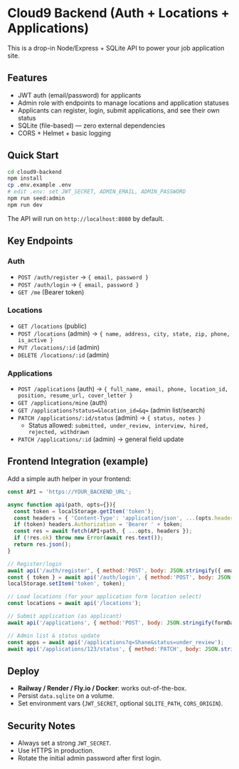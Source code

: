 # Cloud9 Backend (Auth + Locations + Applications)

This is a drop-in Node/Express + SQLite API to power your job application site.

## Features
- JWT auth (email/password) for applicants
- Admin role with endpoints to manage locations and application statuses
- Applicants can register, login, submit applications, and see their own status
- SQLite (file-based) — zero external dependencies
- CORS + Helmet + basic logging

## Quick Start

```bash
cd cloud9-backend
npm install
cp .env.example .env
# edit .env: set JWT_SECRET, ADMIN_EMAIL, ADMIN_PASSWORD
npm run seed:admin
npm run dev
```

The API will run on `http://localhost:8080` by default.

## Key Endpoints

### Auth
- `POST /auth/register` → `{ email, password }`
- `POST /auth/login` → `{ email, password }`
- `GET /me` (Bearer token)

### Locations
- `GET /locations` (public)
- `POST /locations` (admin) → `{ name, address, city, state, zip, phone, is_active }`
- `PUT /locations/:id` (admin)
- `DELETE /locations/:id` (admin)

### Applications
- `POST /applications` (auth) → `{ full_name, email, phone, location_id, position, resume_url, cover_letter }`
- `GET /applications/mine` (auth)
- `GET /applications?status=&location_id=&q=` (admin list/search)
- `PATCH /applications/:id/status` (admin) → `{ status, notes }`
  - Status allowed: `submitted, under_review, interview, hired, rejected, withdrawn`
- `PATCH /applications/:id` (admin) → general field update

## Frontend Integration (example)

Add a simple auth helper in your frontend:

```js
const API = 'https://YOUR_BACKEND_URL';

async function api(path, opts={}){
  const token = localStorage.getItem('token');
  const headers = { 'Content-Type': 'application/json', ...(opts.headers||{}) };
  if (token) headers.Authorization = 'Bearer ' + token;
  const res = await fetch(API+path, { ...opts, headers });
  if (!res.ok) throw new Error(await res.text());
  return res.json();
}

// Register/login
await api('/auth/register', { method:'POST', body: JSON.stringify({ email, password }) });
const { token } = await api('/auth/login', { method:'POST', body: JSON.stringify({ email, password }) });
localStorage.setItem('token', token);

// Load locations (for your application form location select)
const locations = await api('/locations');

// Submit application (as applicant)
await api('/applications', { method:'POST', body: JSON.stringify(formData) });

// Admin list & status update
const apps = await api('/applications?q=Shane&status=under_review');
await api('/applications/123/status', { method:'PATCH', body: JSON.stringify({ status:'interview', notes:'Call Friday' }) });
```

## Deploy

- **Railway / Render / Fly.io / Docker**: works out-of-the-box.
- Persist `data.sqlite` on a volume.
- Set environment vars (`JWT_SECRET`, optional `SQLITE_PATH`, `CORS_ORIGIN`).

## Security Notes
- Always set a strong `JWT_SECRET`.
- Use HTTPS in production.
- Rotate the initial admin password after first login.
